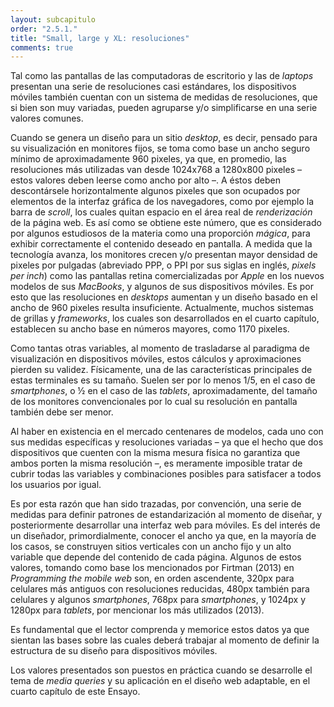 ```yaml
---
layout: subcapitulo
order: "2.5.1."
title: "Small, large y XL: resoluciones"
comments: true
---
```


Tal como las pantallas de las computadoras de escritorio y las de _laptops_ presentan una serie de resoluciones casi estándares, los dispositivos móviles también cuentan con un sistema de medidas de resoluciones, que si bien son muy variadas, pueden agruparse y/o simplificarse en una serie valores comunes.

Cuando se genera un diseño para un sitio _desktop_, es decir, pensado para su visualización en monitores fijos, se toma como base un ancho seguro mínimo de aproximadamente 960 pixeles, ya que, en promedio, las resoluciones más utilizadas van desde 1024x768 a 1280x800 pixeles – estos valores deben leerse como ancho por alto –. A éstos deben descontársele horizontalmente algunos pixeles que son ocupados por elementos de la interfaz gráfica de los navegadores, como por ejemplo la barra de _scroll_, los cuales quitan espacio en el área real de _renderización_ de la página web. Es así como se obtiene este número, que es considerado por algunos estudiosos de la materia como una proporción _mágica_, para exhibir correctamente el contenido deseado en pantalla. A medida que la tecnología avanza, los monitores crecen y/o presentan mayor densidad de pixeles por pulgadas (abreviado PPP, o PPI por sus siglas en inglés, _pixels per inch_) como las pantallas retina comercializadas por _Apple_ en los nuevos modelos de sus _MacBooks_, y algunos de sus dispositivos móviles. Es por esto que las resoluciones en _desktops_ aumentan y un diseño basado en el ancho de 960 pixeles resulta insuficiente. Actualmente, muchos sistemas de grillas y _frameworks_, los cuales son desarrollados en el cuarto capítulo, establecen su ancho base en números mayores, como 1170 pixeles.

Como tantas otras variables, al momento de trasladarse al paradigma de visualización en dispositivos móviles, estos cálculos y aproximaciones pierden su validez. Físicamente, una de las características principales de estas terminales es su tamaño. Suelen ser por lo menos 1/5, en el caso de _smartphones_, o ½ en el caso de las _tablets_, aproximadamente, del tamaño de los monitores convencionales por lo cual su resolución en pantalla también debe ser menor.

Al haber en existencia en el mercado centenares de modelos, cada uno con sus medidas específicas y resoluciones variadas – ya que el hecho que dos dispositivos que cuenten con la misma mesura física no garantiza que ambos porten la misma resolución –, es meramente imposible tratar de cubrir todas las variables y combinaciones posibles para satisfacer a todos los usuarios por igual.

Es por esta razón que han sido trazadas, por convención, una serie de medidas para definir patrones de estandarización al momento de diseñar, y posteriormente desarrollar una interfaz web para móviles. Es del interés de un diseñador, primordialmente, conocer el ancho ya que, en la mayoría de los casos, se construyen sitios verticales con un ancho fijo y un alto variable que depende del contenido de cada página. Algunos de estos valores, tomando como base los mencionados por Firtman (2013) en _Programming the mobile web_ son, en orden ascendente, 320px para celulares más antiguos con resoluciones reducidas, 480px también para celulares y algunos _smartphones_, 768px para _smartphones_, y 1024px y 1280px para _tablets_, por mencionar los más utilizados (2013).

Es fundamental que el lector comprenda y memorice estos datos ya que sientan las bases sobre las cuales deberá trabajar al momento de definir la estructura de su diseño para dispositivos móviles.

Los valores presentados son puestos en práctica cuando se desarrolle el tema de _media queries_ y su aplicación en el diseño web adaptable, en el cuarto capítulo de este Ensayo.

